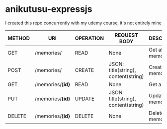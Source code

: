 # anikutusu-expressjs

I created this repo concurrently with my udemy course, it's not entirely mine  

| METHOD 	| URI                	| OPERATION 	| REQUEST BODY                         	| DESCRIPTION      	|
|--------	|--------------------	|-----------	|--------------------------------------	|------------------	|
| GET    	| /memories/          	| READ      	| None                                 	| Get all memories 	|
| POST   	| /memories/          	| CREATE    	| JSON: title(string), content(string) 	| Create a memory  	|
| GET    	| /memories/**{id}** 	| READ      	| None                                 	| Get a memory     	|
| PUT    	| /memories/**{id}** 	| UPDATE    	| JSON: title(string), content(string) 	| Update a memory  	|
| DELETE 	| /memories/**{id}** 	| DELETE    	| None                                 	| Delete a memory  	|
